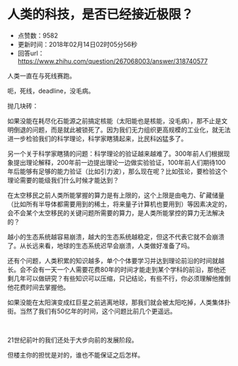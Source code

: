 # 人类的科技，是否已经接近极限？
- 点赞数：9582
- 更新时间：2018年02月14日02时05分56秒
- 回答url：https://www.zhihu.com/question/267068003/answer/318740577
<body>
 <p data-pid="u1iBKpE5">人类一直在与死线赛跑。</p>
 <p data-pid="tonx_JRL">呃，死线，deadline，没毛病。</p>
 <p data-pid="UeTiz1VF">抛几块砖：</p>
 <p data-pid="KyCWMrQ6">如果没能在耗尽化石能源之前搞定核能（太阳能也是核能，没毛病），那不止是文明倒退的问题，而是就此被锁死了。因为我们无力组织更高规模的工业化，就无法进一步检验我们的科学理论，科学家瞎猜起来，比民科凶猛多了。</p>
 <p data-pid="zHUIVLKQ">另一个关于科学家瞎猜的问题：科学理论的验证越来越难了。300年前人们根据现象提出理论解释，200年前一边提出理论一边做实验验证，100年前人们期待100年后能够有足够的能力验证（比如引力波），那么现在呢？比如弦论，要检验这个理论需要的能级我们什么时候才能达到？</p>
 <p data-pid="Qa7X69h3">在太空移民之前人类所能掌握的算力是有上限的，这个上限是由电力、矿藏储量（比如所有半导体都需要用到的稀土，将来量子计算机也要用到）等因素决定的，会不会某个太空移民的关键问题所需要的算力，是人类所能掌控的算力无法解决的？</p>
 <p data-pid="yzxztcZ0">越小的生态系统越容易崩溃，越大的生态系统越稳定，但这不代表它就不会崩溃了。从长远来看，地球的生态系统迟早会崩溃，人类做好准备了吗。</p>
 <p data-pid="UL5SkCRL">还有个问题，人类积累的知识越多，单个个体要学习并达到理论前沿的时间就越长。会不会有一天一个人需要花费80年的时间才能走到某个学科的前沿，那他还剩几年可以做研究？有些知识可以压缩，只记结论，有些不行，你必须理解他推倒他花费时间去掌握他。</p>
 <p data-pid="kp2-DPP_">如果没能在太阳演变成红巨星之前逃离地球，那我们就会被太阳吃掉，人类集体扑街。当然了我们有50亿年的时间，这个问题比前几个更遥远。</p>
 <br>
 <p data-pid="hvdd_JVx">21世纪前叶的我们还处于大步向前的发展阶段。</p>
 <p data-pid="Gk0h2Wj2">但楼主你的担忧是对的，谁也不能保证之后怎样。</p>
</body>